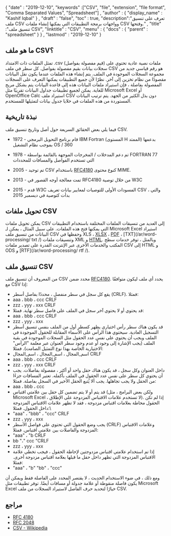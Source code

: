 {
  "date" : "2019-12-10",
  "keywords" :["CSV", "file", "extension", "file format", "Comma Separated Values", "Spreadsheet"] ,
  "author" : {
    "display_name" : "Kashif Iqbal"
} ,
  "draft" : "false",
  "toc" : true,
  "description":"تعرف على تنسيق ملف CSV وواجهات برمجة التطبيقات التي يمكنها إنشاء ملفات CSV وفتحها." ,
  "title" :"تنسيق ملف CSV",
  "linktitle" : "CSV",
  "menu" : {
    "docs" : {
      "parent" : "spreadsheet"
}
} ,
  "lastmod" : "2019-12-10"
}

## ما هو ملف CSV؟

تمثل الملفات ذات الامتداد .csv (قيم مفصولة بفواصل) ملفات نصية عادية تحتوي على سجلات بيانات بقيم مفصولة بفواصل. كل سطر في ملف CSV هو رقم قياسي جديد من مجموعة السجلات الموجودة في الملف. يتم إنشاء هذه الملفات عندما يكون نقل البيانات مقصودًا من نظام تخزين إلى آخر. نظرًا لأن جميع التطبيقات يمكنها التعرف على السجلات المفصولة بفاصلة ، فإن استيراد ملفات البيانات هذه إلى قاعدة البيانات يتم بشكل مريح للغاية. يمكن لجميع تطبيقات جداول البيانات تقريبًا مثل Microsoft Excel أو OpenOffice Calc استيراد ملف CSV دون بذل الكثير من الجهد. يتم ترتيب البيانات المستوردة من هذه الملفات في خلايا جدول بيانات لتمثيلها للمستخدم.

## نبذة تاريخية ##

فيما يلي بعض الحقائق السريعة حول أصل وتاريخ تنسيق ملف CSV.

* 1972 - قام برنامج التحويل البرمجي IBM Fortran (المستوى H الممتد) بدعمها بموجب نظام التشغيل OS / 360

* 1978 - تم دعم المدخلات / المخرجات الموجهة بالقائمة بواسطة FORTRAN 77 التي تستخدم الفواصل والمسافات للمحددات

* 2005 - تم توحيد CSV باستخدام [RFC4180](https://tools.ietf.org/html/rfc4180) كنوع محتوى MIME.

* 2013 - تمت معالجة أوجه القصور في RFC4180 من خلال توصية W3C

* 2015 - قدم W3C المسودات الأولى للتوصيات لمعايير بيانات تعريف CSV ، والتي بدأت كتوصية في ديسمبر 2015

## تحويل ملفات CSV ##

يمكن تحويل ملفات CSV إلى العديد من تنسيقات الملفات المختلفة باستخدام التطبيقات التي يمكنها فتح هذه الملفات. على سبيل المثال ، يمكن لـ Microsoft Excel استيراد البيانات من تنسيق ملف CSV وحفظها في XLS ، [XLSX](/ar/spreadsheet/xlsx/) ، [PDF](/ar/pdf/) ، [TXT](/ar/word-processing/ txt /) وتنسيقات ملفات XML و [HTML](/ar/web/html/). وبالمثل ، توفر خدمات سطح المكتب والخدمات الأخرى عبر الإنترنت القدرة على تصدير ملفات CSV إلى HTML و ODS و [RTF](/ar/word-processing/ rtf /).

## تنسيق ملف CSV ##

من المعروف أن تنسيق ملف CSV محدد ضمن [RFC4180](https://tools.ietf.org/html/rfc4180). يحدد أي ملف ليكون متوافقًا مع CSV إذا:

* يقع كل سجل في سطر منفصل ، محددًا بفاصل أسطر (CRLF). فمثلا:
* aaa ، bbb ، ccc CRLF
* zzz ، yyy ، xxx CRLF
* قد يحتوي أو لا يحتوي آخر سجل في الملف على فاصل سطر نهاية. فمثلا:
* aaa ، bbb ، ccc CRLF
* zzz ، yyy ، xxx
* قد يكون هناك سطر رأس اختياري يظهر كسطر أول من الملف بنفس تنسيق أسطر التسجيل العادية. سيحتوي هذا الرأس على الأسماء المقابلة للحقول الموجودة في الملف ويجب أن يحتوي على نفس عدد الحقول مثل السجلات الموجودة في بقية الملف (يجب الإشارة إلى وجود أو عدم وجود سطر العنوان عبر معلمة "الرأس" الاختيارية الخاصة بهذا نوع التمثيل الصامت). فمثلا:
* اسم_المجال ، اسم_المجال ، اسم_المجال CRLF
* aaa ، bbb ، ccc CRLF
* zzz ، yyy ، xxx CRLF
* داخل العنوان وكل سجل ، قد يكون هناك حقل واحد أو أكثر ، مفصولة بفاصلات. يجب أن يحتوي كل سطر على نفس عدد الحقول في الملف بأكمله. تعتبر المسافات جزءًا من الحقل ولا يجب تجاهلها. يجب ألا يُتبع الحقل الأخير في السجل بفاصلة. فمثلا:
* aaa ، bbb ، ccc
* قد يتم أو لا يتم تضمين كل حقل بين علامتي اقتباس (ولكن بعض البرامج ، مثل Microsoft Excel ، لا تستخدم علامات الاقتباس المزدوجة على الإطلاق). إذا لم تكن الحقول محاطة بعلامات اقتباس مزدوجة ، فقد لا تظهر علامات الاقتباس المزدوجة داخل الحقول. فمثلا:\
* "aaa" ، "bbb" ، "ccc" CRLF
* zzz ، yyy ، xxx
* يجب وضع الحقول التي تحتوي على فواصل الأسطر (CRLF) وعلامات الاقتباس المزدوجة والفاصلات بين علامتي اقتباس. فمثلا:
* "aaa" ، "b CRLF
* bb "،" ccc "CRLF
* zzz ، yyy ، xxx
* إذا تم استخدام علامتي اقتباس مزدوجتين لإحاطة الحقول ، فيجب تخطي علامة الاقتباس المزدوجة التي تظهر داخل حقل ما قبلها بعلامة اقتباس مزدوجة أخرى. فمثلا:
* "aaa" ، "b" "bb" ، "ccc"

ومع ذلك ، في ضوء الاستخدام الحديث ، لا يقتصر المحدد على الفاصلة فقط ويمكن أن يكون فاصلة منقوطة أو علامة جدولة أو مسافات أيضًا. توفر تطبيقات مثل Microsoft Excel خيارًا لتحديد حرف الفاصل لاستيراد السجلات من ملف CSV.

## مراجع

* [RFC 4180](https://tools.ietf.org/html/rfc4180)
* [RFC 2048](https://tools.ietf.org/html/rfc2048)
* [CSV - Wikipedia](https://en.wikipedia.org/wiki/Comma-separated_values)

